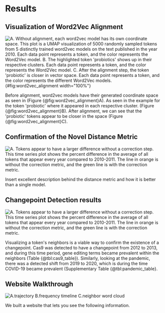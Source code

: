 # Results

## Visualization of Word2Vec Alignment

![
A. Without alignment, each word2vec model has its own coordinate space.
This plot is a UMAP visualization of 5000 randomly sampled tokens from 5 distinctly trained word2vec models on the text published in the year 2010.
Each data point represents a token, and the color represents the Word2Vec model.
B. The highlighted token 'probiotics' shows up in their respective clusters.
Each data point represents a token, and the color represents the Word2Vec model.
C. After the alignment step, the token 'probiotic' is closer in vector space.
Each data point represents a token, and the color represents the different Word2Vec models.
](https://raw.githubusercontent.com/danich1/biovectors/54d54854725adf8cec788e26c0411af35f105e8e/figure_generation/output/Figure_1.png){#fig:word2vec_alignment width="100%"}

Before alignment, word2vec models have their generated coordinate space as seen in (Figure {@fig:word2vec_alignment}A).
As seen in the example for the token 'probiotic' where it appeared in each respective cluster. (Figure {@fig:word2vec_alignment}B).
After alignment, we can see that the 'probiotic' tokens appear to be closer in the space (Figure {@fig:word2vec_alignment}C).

## Confirmation of the Novel Distance Metric

![
A. Tokens appear to have a larger difference without a correction step.
This time series plot shows the percent difference in the average of all tokens that appear every year compared to 2010-2011.
The line in orange is without the correction metric, and the green line is with the correction metric.
](https://raw.githubusercontent.com/danich1/biovectors/54d54854725adf8cec788e26c0411af35f105e8e/figure_generation/output/Figure_2.png)

Insert excellent description behind the distance metric and how it is better than a single model.

## Changepoint Detection results

![
A. Tokens appear to have a larger difference without a correction step.
This time series plot shows the percent difference in the average of all tokens that appear every year compared to 2010-2011.
The line in orange is without the correction metric, and the green line is with the correction metric.
](https://raw.githubusercontent.com/danich1/biovectors/54d54854725adf8cec788e26c0411af35f105e8e/figure_generation/output/Figure_3.png)

Visualizing a token's neighbors is a viable way to confirm the existence of a changepoint.
Cas9 was detected to have a changepoint from 2012 to 2013, and during this time period, gene editing terms became prevalent within the neighbors (Table {@tbl:cas9_table}).
Similarly, looking at the pandemic, there was a detected shift from 2019 to 2020, which is during the time COVID-19 became prevalent (Supplementary Table {@tbl:pandemic_table}. 

## Website Walkthrough

![
A.trajectory
B.frequency timeline
C.neighbor word cloud
](images/Figure_4.png)

We built a website that lets you see the following information.